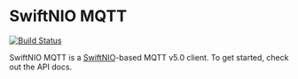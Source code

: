 # SwiftNIO MQTT

[![Build Status](https://app.bitrise.io/app/cbb2637b037350d3/status.svg?token=jqawekziLEbJYDIElyvCmw&branch=master)](https://app.bitrise.io/app/cbb2637b037350d3)

SwiftNIO MQTT is a [SwiftNIO](https://github.com/apple/swift-nio)-based MQTT v5.0 client. To get started, check out the API docs.

